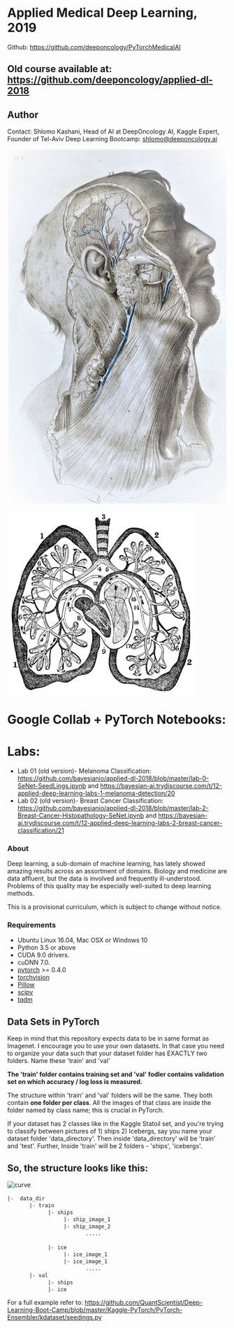 
# Applied Medical Deep Learning, 2019

Github: https://github.com/deeponcology/PyTorchMedicalAI

## Old course available at: https://github.com/deeponcology/applied-dl-2018

## Author
Contact: Shlomo Kashani, Head of AI at DeepOncology AI, 
Kaggle Expert, Founder of Tel-Aviv Deep Learning Bootcamp: shlomo@deeponcology.ai

![bone](assets/016P3_25.JPG)

![bone](assets/f099.png)

# Google Collab + PyTorch Notebooks:

# Labs:

- Lab 01 (old version)- Melanoma Classification: https://github.com/bayesianio/applied-dl-2018/blob/master/lab-0-SeNet-SeedLings.ipynb and https://bayesian-ai.trydiscourse.com/t/12-applied-deep-learning-labs-1-melanoma-detection/20
- Lab 02 (old version)- Breast Cancer Classification: https://github.com/bayesianio/applied-dl-2018/blob/master/lab-2-Breast-Cancer-Histopathology-SeNet.ipynb and https://bayesian-ai.trydiscourse.com/t/12-applied-deep-learning-labs-2-breast-cancer-classification/21


### About
Deep learning, a sub-domain of machine learning, has lately showed amazing results across an assortment of domains. 
Biology and medicine are data affluent, but the data is involved and frequently ill-understood. 
Problems of this quality may be especially well-suited to deep learning methods. 

This is a provisional curriculum, which is subject to change without notice. 


### Requirements

- Ubuntu Linux 16.04, Mac OSX or Windows 10
- Python 3.5 or above 
- CUDA 9.0 drivers.
- cuDNN 7.0.
- [pytorch](https://github.com/pytorch/pytorch) >= 0.4.0
- [torchvision](https://github.com/pytorch/vision) 
- [Pillow](https://github.com/python-pillow/Pillow)
- [scipy](https://github.com/scipy/scipy)
- [tqdm](https://github.com/tqdm/tqdm)

## Data Sets in PyTorch 
Keep in mind that this repository expects data to be in same format as Imagenet. I encourage you to use your own datasets. 
In that case you need to organize your data such that your dataset folder has EXACTLY two folders. Name these 'train' and 'val'

**The 'train' folder contains training set and 'val' fodler contains validation set on which accuracy / log loss is measured.**  

The structure within 'train' and 'val' folders will be the same. 
They both contain **one folder per class**. 
All the images of that class are inside the folder named by class name; this is crucial in PyTorch. 

If your dataset has 2 classes like in the Kaggle Statoil set, and you're trying to classify between pictures of 1) ships 2) Icebergs, 
say you name your dataset folder 'data_directory'. Then inside 'data_directory' will be 'train' and 'test'. 
Further, Inside 'train' will be 2 folders - 'ships', 'icebergs'. 

## So, the structure looks like this: 

![curve](assets/dataset.png)

```
|-  data_dir
       |- train 
             |- ships
                  |- ship_image_1
                  |- ship_image_2
                         .....

             |- ice
                  |- ice_image_1
                  |- ice_image_1
                         .....
       |- val
             |- ships
             |- ice
```

For a full example refer to: https://github.com/QuantScientist/Deep-Learning-Boot-Camp/blob/master/Kaggle-PyTorch/PyTorch-Ensembler/kdataset/seedings.py 


